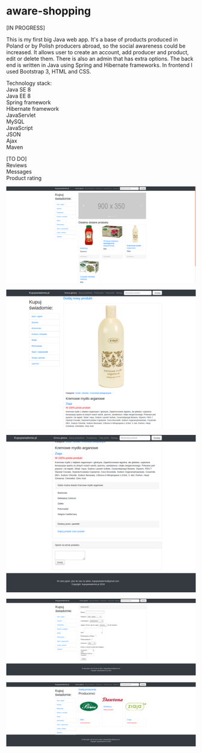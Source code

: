 # aware-shopping

[IN PROGRESS]<br />

This is my first big Java web app. It's a base of products produced in Poland or by Polish producers abroad, so the social
awareness could be increased. It allows user to create an account, add producer and product, edit or delete them. There is also
an admin that has extra options. The back end is written in Java using Spring and Hibernate frameworks. In frontend I used 
Bootstrap 3, HTML and CSS. <br />

Technology stack:<br />
Java SE 8<br />
Java EE 8<br />
Spring framework<br />
Hibernate framework<br />
JavaServlet<br />
MySQL<br />
JavaScript<br />
JSON<br />
Ajax<br />
Maven<br />

[TO DO]<br />
Reviews<br />
Messages<br />
Product rating<br />

![Alt text](demo/homepage.png?raw=true "Homepage")

![Alt text](demo/product1.png?raw=true "Homepage")

![Alt text](demo/product2.png?raw=true "Homepage")

![Alt text](demo/addingproduct.png?raw=true "Homepage")

![Alt text](demo/producers.png?raw=true "Homepage")
